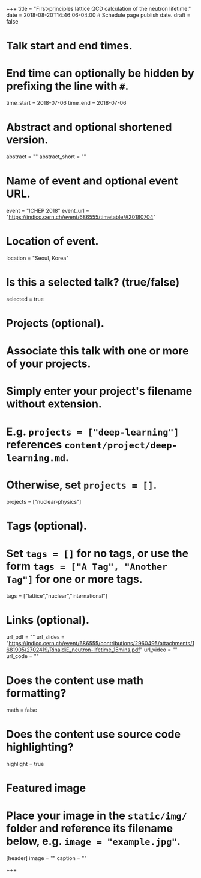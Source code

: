 +++
title = "First-principles lattice QCD calculation of the neutron lifetime."
date = 2018-08-20T14:46:06-04:00  # Schedule page publish date.
draft = false

# Talk start and end times.
#   End time can optionally be hidden by prefixing the line with `#`.
time_start = 2018-07-06
time_end = 2018-07-06

# Abstract and optional shortened version.
abstract = ""
abstract_short = ""

# Name of event and optional event URL.
event = "ICHEP 2018"
event_url = "https://indico.cern.ch/event/686555/timetable/#20180704"

# Location of event.
location = "Seoul, Korea"

# Is this a selected talk? (true/false)
selected = true

# Projects (optional).
#   Associate this talk with one or more of your projects.
#   Simply enter your project's filename without extension.
#   E.g. `projects = ["deep-learning"]` references `content/project/deep-learning.md`.
#   Otherwise, set `projects = []`.
projects = ["nuclear-physics"]

# Tags (optional).
#   Set `tags = []` for no tags, or use the form `tags = ["A Tag", "Another Tag"]` for one or more tags.
tags = ["lattice","nuclear","international"]

# Links (optional).
url_pdf = ""
url_slides = "https://indico.cern.ch/event/686555/contributions/2960495/attachments/1681905/2702419/RinaldiE_neutron-lifetime_15mins.pdf"
url_video = ""
url_code = ""

# Does the content use math formatting?
math = false

# Does the content use source code highlighting?
highlight = true

# Featured image
# Place your image in the `static/img/` folder and reference its filename below, e.g. `image = "example.jpg"`.
[header]
image = ""
caption = ""

+++
